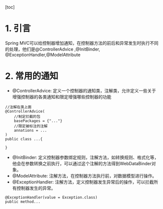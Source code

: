 [toc]
# 1. 引言
Spring MVC可以给控制器增加通知，在控制器方法的前后和异常发生时执行不同的处理，他们是@ControllerAdvice ,@InitBinder, @ExceptionHandler,@ModelAttribute
# 2. 常用的通知
- @ControllerAdvice: 定义一个控制器的通知类，注解类，允许定义一些关于增强控制器的各类通知和限定增强哪些控制器的功能
```
//注解在类上面
@ControllerAdvice(
    //制定拦截的包
    basePackages = {"..."}
    //限定被标注的注解
    annations = ...
)
public class ...{

}
```
- @InitBinder: 定义控制器参数绑定规则，注解方法，如转换规则、格式化等，他会在参数转换之前执行，可以通过这个注解的方法得到WebDataBinder对象。
- @ModelAttribute: 注解方法，在控制器方法执行前，对数据模型进行操作。
- @ExceptionHandler: 注解方法，定义控制器发生异常后的操作，可以拦截所有控制器发生的异常。
```
@ExceptionHandler(value = Exception.class)
public method... 
```